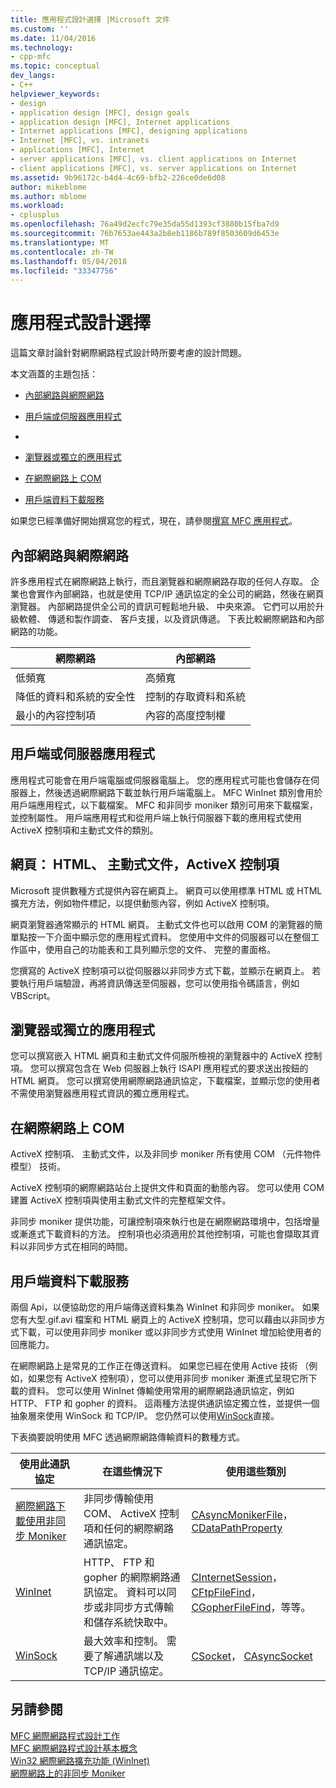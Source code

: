 ```yaml
---
title: 應用程式設計選擇 |Microsoft 文件
ms.custom: ''
ms.date: 11/04/2016
ms.technology:
- cpp-mfc
ms.topic: conceptual
dev_langs:
- C++
helpviewer_keywords:
- design
- application design [MFC], design goals
- application design [MFC], Internet applications
- Internet applications [MFC], designing applications
- Internet [MFC], vs. intranets
- applications [MFC], Internet
- server applications [MFC], vs. client applications on Internet
- client applications [MFC], vs. server applications on Internet
ms.assetid: 9b96172c-b4d4-4c69-bfb2-226ce0de6d08
author: mikeblome
ms.author: mblome
ms.workload:
- cplusplus
ms.openlocfilehash: 76a49d2ecfc79e35da55d1393cf3880b15fba7d9
ms.sourcegitcommit: 76b7653ae443a2b8eb1186b789f8503609d6453e
ms.translationtype: MT
ms.contentlocale: zh-TW
ms.lasthandoff: 05/04/2018
ms.locfileid: "33347756"
---
```

# <a name="application-design-choices"></a>應用程式設計選擇
這篇文章討論針對網際網路程式設計時所要考慮的設計問題。  
  
 本文涵蓋的主題包括：  
  
-   [內部網路與網際網路](#_core_intranet_versus_internet)  
  
-   [用戶端或伺服器應用程式](#_core_client_or_server_application)  
  
-   [](#_core_the_web_page)  
  
-   [瀏覽器或獨立的應用程式](#_core_browser_or_standalone)  
  
-   [在網際網路上 COM](#_core_com_on_the_internet)  
  
-   [用戶端資料下載服務](#_core_client_data_download_services)  
  
 如果您已經準備好開始撰寫您的程式，現在，請參閱[撰寫 MFC 應用程式](../mfc/writing-mfc-applications.md)。  
  
##  <a name="_core_intranet_versus_internet"></a> 內部網路與網際網路  
 許多應用程式在網際網路上執行，而且瀏覽器和網際網路存取的任何人存取。 企業也會實作內部網路，也就是使用 TCP/IP 通訊協定的全公司的網路，然後在網頁瀏覽器。 內部網路提供全公司的資訊可輕鬆地升級、 中央來源。 它們可以用於升級軟體、 傳遞和製作調查、 客戶支援，以及資訊傳遞。 下表比較網際網路和內部網路的功能。  
  
|網際網路|內部網路|  
|--------------|--------------|  
|低頻寬|高頻寬|  
|降低的資料和系統的安全性|控制的存取資料和系統|  
|最小的內容控制項|內容的高度控制權|  
  
##  <a name="_core_client_or_server_application"></a> 用戶端或伺服器應用程式  
 應用程式可能會在用戶端電腦或伺服器電腦上。 您的應用程式可能也會儲存在伺服器上，然後透過網際網路下載並執行用戶端電腦上。 MFC WinInet 類別會用於用戶端應用程式，以下載檔案。 MFC 和非同步 moniker 類別可用來下載檔案，並控制屬性。 用戶端應用程式和從用戶端上執行伺服器下載的應用程式使用 ActiveX 控制項和主動式文件的類別。  
  
##  <a name="_core_the_web_page"></a> 網頁： HTML、 主動式文件，ActiveX 控制項  
 Microsoft 提供數種方式提供內容在網頁上。 網頁可以使用標準 HTML 或 HTML 擴充方法，例如物件標記，以提供動態內容，例如 ActiveX 控制項。  
  
 網頁瀏覽器通常顯示的 HTML 網頁。 主動式文件也可以啟用 COM 的瀏覽器的簡單點按一下介面中顯示您的應用程式資料。 您使用中文件的伺服器可以在整個工作區中，使用自己的功能表和工具列顯示您的文件、 完整的畫面格。  
  
 您撰寫的 ActiveX 控制項可以從伺服器以非同步方式下載，並顯示在網頁上。 若要執行用戶端驗證，再將資訊傳送至伺服器，您可以使用指令碼語言，例如 VBScript。  
  
##  <a name="_core_browser_or_standalone"></a> 瀏覽器或獨立的應用程式  
 您可以撰寫嵌入 HTML 網頁和主動式文件伺服所檢視的瀏覽器中的 ActiveX 控制項。 您可以撰寫包含在 Web 伺服器上執行 ISAPI 應用程式的要求送出按鈕的 HTML 網頁。 您可以撰寫使用網際網路通訊協定，下載檔案，並顯示您的使用者不需使用瀏覽器應用程式資訊的獨立應用程式。  
  
##  <a name="_core_com_on_the_internet"></a> 在網際網路上 COM  
 ActiveX 控制項、 主動式文件，以及非同步 moniker 所有使用 COM （元件物件模型） 技術。  
  
 ActiveX 控制項的網際網路站台上提供文件和頁面的動態內容。 您可以使用 COM 建置 ActiveX 控制項與使用主動式文件的完整框架文件。  
  
 非同步 moniker 提供功能，可讓控制項來執行也是在網際網路環境中，包括增量或漸進式下載資料的方法。 控制項也必須適用於其他控制項，可能也會擷取其資料以非同步方式在相同的時間。  
  
##  <a name="_core_client_data_download_services"></a> 用戶端資料下載服務  
 兩個 Api，以便協助您的用戶端傳送資料集為 WinInet 和非同步 moniker。 如果您有大型.gif.avi 檔案和 HTML 網頁上的 ActiveX 控制項，您可以藉由以非同步方式下載，可以使用非同步 moniker 或以非同步方式使用 WinInet 增加給使用者的回應能力。  
  
 在網際網路上是常見的工作正在傳送資料。 如果您已經在使用 Active 技術 （例如，如果您有 ActiveX 控制項），您可以使用非同步 moniker 漸進式呈現它所下載的資料。 您可以使用 WinInet 傳輸使用常用的網際網路通訊協定，例如 HTTP、 FTP 和 gopher 的資料。 這兩種方法提供通訊協定獨立性，並提供一個抽象層來使用 WinSock 和 TCP/IP。 您仍然可以使用[WinSock](../mfc/windows-sockets-in-mfc.md)直接。  
  
 下表摘要說明使用 MFC 透過網際網路傳輸資料的數種方式。  
  
|使用此通訊協定|在這些情況下|使用這些類別|  
|-----------------------|----------------------------|-------------------------|  
|[網際網路下載使用非同步 Moniker](../mfc/asynchronous-monikers-on-the-internet.md)|非同步傳輸使用 COM、 ActiveX 控制項和任何的網際網路通訊協定。|[CAsyncMonikerFile](../mfc/reference/casyncmonikerfile-class.md)， [CDataPathProperty](../mfc/reference/cdatapathproperty-class.md)|  
|[WinInet](../mfc/win32-internet-extensions-wininet.md)|HTTP、 FTP 和 gopher 的網際網路通訊協定。 資料可以同步或非同步方式傳輸和儲存系統快取中。|[CInternetSession](../mfc/reference/cinternetsession-class.md)， [CFtpFileFind](../mfc/reference/cftpfilefind-class.md)， [CGopherFileFind](../mfc/reference/cgopherfilefind-class.md)，等等。|  
|[WinSock](../mfc/windows-sockets-in-mfc.md)|最大效率和控制。 需要了解通訊端以及 TCP/IP 通訊協定。|[CSocket](../mfc/reference/csocket-class.md)， [CAsyncSocket](../mfc/reference/casyncsocket-class.md)|  
  
## <a name="see-also"></a>另請參閱  
 [MFC 網際網路程式設計工作](../mfc/mfc-internet-programming-tasks.md)   
 [MFC 網際網路程式設計基本概念](../mfc/mfc-internet-programming-basics.md)   
 [Win32 網際網路擴充功能 (WinInet)](../mfc/win32-internet-extensions-wininet.md)   
 [網際網路上的非同步 Moniker](../mfc/asynchronous-monikers-on-the-internet.md)

